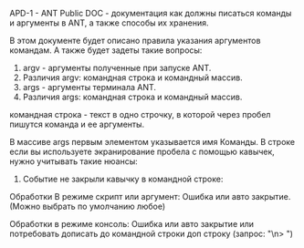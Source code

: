 APD-1 - ANT Public DOC - документация как должны писаться команды и
аргументы в ANT, а также способы их хранения.


В этом документе будет описано правила указания аргументов командам.
А также будет задеты такие вопросы:

1. argv - аргументы полученные при запуске ANT.
2. Различия argv: командная строка и командный массив.
3. args - аргументы терминала ANT.
4. Различия args: командная строка и командный массив.


командная строка - текст в одно строчку, в которой через пробел пишутся
команда и ее аргументы.

В массиве args первым элементом указывается имя Команды.
В строке если вы используете экранирование пробела с помощью кавычек,
нужно учитывать такие нюансы:
1. Событие не закрыли кавычку в командной строке:

Обработки В режиме скрипт или аргумент: Ошибка или авто закрытие.
(Можно выбрать по умолчанию любое)

Обработки в режиме консоль: Ошибка или авто закрытие или потребовать
дописать до командной строки доп строку (запрос: "\n> ")

